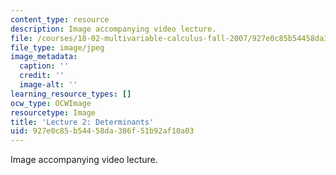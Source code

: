 ```yaml
---
content_type: resource
description: Image accompanying video lecture.
file: /courses/18-02-multivariable-calculus-fall-2007/927e0c85b54458da386f51b92af10a03_02.jpg
file_type: image/jpeg
image_metadata:
  caption: ''
  credit: ''
  image-alt: ''
learning_resource_types: []
ocw_type: OCWImage
resourcetype: Image
title: 'Lecture 2: Determinants'
uid: 927e0c85-b544-58da-386f-51b92af10a03
---
```

Image accompanying video lecture.
